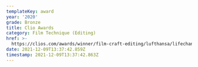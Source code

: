 ```yaml
---
templateKey: award
year: '2020'
grade: Bronze
title: Clio Awards
category: Film Technique (Editing)
href: >-
  https://clios.com/awards/winner/film-craft-editing/lufthansa/lifechangingplaces-ethiopia-83521
date: 2021-12-09T13:37:42.859Z
timestamp: 2021-12-09T13:37:42.863Z
---
```



